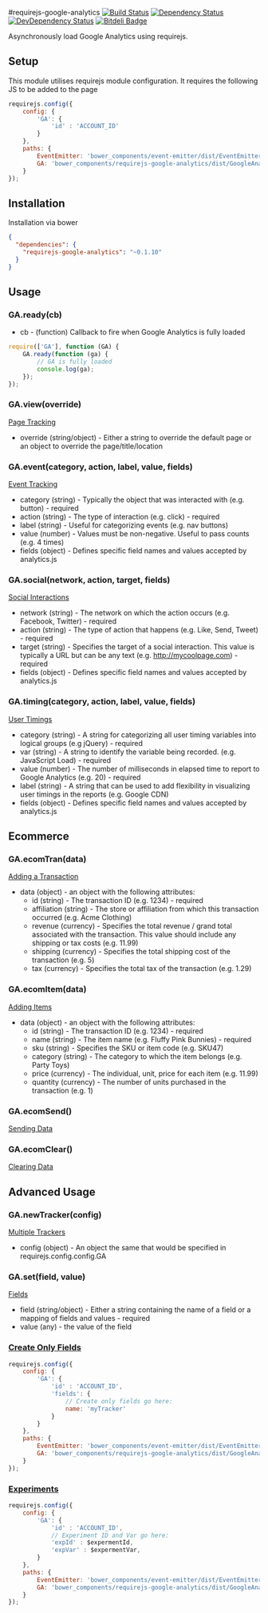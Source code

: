 #requirejs-google-analytics
[![Build Status](https://travis-ci.org/thomaswelton/requirejs-google-analytics.png)](https://travis-ci.org/thomaswelton/requirejs-google-analytics)
[![Dependency Status](https://david-dm.org/thomaswelton/requirejs-google-analytics.png)](https://david-dm.org/thomaswelton/requirejs-google-analytics)
[![DevDependency Status](https://david-dm.org/thomaswelton/requirejs-google-analytics/dev-status.png)](https://david-dm.org/thomaswelton/requirejs-google-analytics#info=devDependencies)
[![Bitdeli Badge](https://d2weczhvl823v0.cloudfront.net/thomaswelton/requirejs-google-analytics/trend.png)](https://bitdeli.com/free "Bitdeli Badge")

Asynchronously load Google Analytics using requirejs.
## Setup

This module utilises requirejs module configuration. It requires the following JS to be added to the page

```javascript
requirejs.config({
	config: {
		'GA': {
			'id' : 'ACCOUNT_ID'
		}
	},
    paths: {
        EventEmitter: 'bower_components/event-emitter/dist/EventEmitter'
        GA: 'bower_components/requirejs-google-analytics/dist/GoogleAnalytics'
    }
});
```

## Installation

Installation via bower

```json
{
  "dependencies": {
  	"requirejs-google-analytics": "~0.1.10"
  }
}
```

## Usage

### GA.ready(cb)

- cb - (function) Callback to fire when Google Analytics is fully loaded

```javascript
require(['GA'], function (GA) {
    GA.ready(function (ga) {
        // GA is fully loaded
        console.log(ga);
    });
});
```

### GA.view(override)

[Page Tracking](https://developers.google.com/analytics/devguides/collection/analyticsjs/pages)

* override (string/object) - Either a string to override the default page or an object to override the page/title/location

### GA.event(category, action, label, value, fields)

[Event Tracking](https://developers.google.com/analytics/devguides/collection/analyticsjs/events)

* category (string) - Typically the object that was interacted with (e.g. button) - required
* action (string) - The type of interaction (e.g. click) - required
* label (string) - Useful for categorizing events (e.g. nav buttons)
* value (number) - Values must be non-negative. Useful to pass counts (e.g. 4 times)
* fields (object) - Defines specific field names and values accepted by analytics.js

### GA.social(network, action, target, fields)

[Social Interactions](https://developers.google.com/analytics/devguides/collection/analyticsjs/social-interactions)

* network (string) - The network on which the action occurs (e.g. Facebook, Twitter) - required
* action (string) - The type of action that happens (e.g. Like, Send, Tweet) - required
* target (string) - Specifies the target of a social interaction. This value is typically a URL but can be any text (e.g. http://mycoolpage.com) - required
* fields (object) - Defines specific field names and values accepted by analytics.js

### GA.timing(category, action, label, value, fields)

[User Timings](https://developers.google.com/analytics/devguides/collection/analyticsjs/user-timings)

* category (string) - A string for categorizing all user timing variables into logical groups (e.g jQuery) - required
* var (string) - A string to identify the variable being recorded. (e.g. JavaScript Load) - required
* value (number) - The number of milliseconds in elapsed time to report to Google Analytics (e.g. 20) - required
* label (string) - A string that can be used to add flexibility in visualizing user timings in the reports (e.g. Google CDN)
* fields (object) - Defines specific field names and values accepted by analytics.js

## Ecommerce

### GA.ecomTran(data)

[Adding a Transaction](https://developers.google.com/analytics/devguides/collection/analyticsjs/ecommerce#addTrans)

* data (object) - an object with the following attributes:
    * id (string) - The transaction ID (e.g. 1234) - required
    * affiliation (string) - The store or affiliation from which this transaction occurred (e.g. Acme Clothing)
    * revenue (currency) - Specifies the total revenue / grand total associated with the transaction. This value should include any shipping or tax costs (e.g. 11.99)
    * shipping (currency) - Specifies the total shipping cost of the transaction (e.g. 5)
    * tax (currency) - Specifies the total tax of the transaction (e.g. 1.29)

### GA.ecomItem(data)

[Adding Items](https://developers.google.com/analytics/devguides/collection/analyticsjs/ecommerce#addItem)

* data (object) - an object with the following attributes:
    * id (string) - The transaction ID (e.g. 1234) - required
    * name (string) - The item name (e.g. Fluffy Pink Bunnies) - required
    * sku (string) - Specifies the SKU or item code (e.g. SKU47)
    * category (string) - The category to which the item belongs (e.g. Party Toys)
    * price (currency) - The individual, unit, price for each item (e.g. 11.99)
    * quantity (currency) - The number of units purchased in the transaction (e.g. 1)

### GA.ecomSend()

[Sending Data](https://developers.google.com/analytics/devguides/collection/analyticsjs/ecommerce#sendingData)

### GA.ecomClear()

[Clearing Data](https://developers.google.com/analytics/devguides/collection/analyticsjs/ecommerce#clearingData)

## Advanced Usage

### GA.newTracker(config)

[Multiple Trackers](https://developers.google.com/analytics/devguides/collection/analyticsjs/advanced#multipletrackers)

* config (object) - An object the same that would be specified in requirejs.config.config.GA

### GA.set(field, value)

[Fields](https://developers.google.com/analytics/devguides/collection/analyticsjs/field-reference#general)

* field (string/object) - Either a string containing the name of a field or a mapping of fields and values - required
* value (any) - the value of the field

### [Create Only Fields](https://developers.google.com/analytics/devguides/collection/analyticsjs/field-reference#create)

```javascript
requirejs.config({
    config: {
        'GA': {
            'id' : 'ACCOUNT_ID',
            'fields': {
                // Create only fields go here:
                name: 'myTracker'
            }
        }
    },
    paths: {
        EventEmitter: 'bower_components/event-emitter/dist/EventEmitter'
        GA: 'bower_components/requirejs-google-analytics/dist/GoogleAnalytics'
    }
});
```

### [Experiments](https://developers.google.com/analytics/devguides/collection/analyticsjs/experiments)

```javascript
requirejs.config({
    config: {
        'GA': {
            'id' : 'ACCOUNT_ID',
            // Experiment ID and Var go here:
            'expId' : $expermentId,
            'expVar' : $expermentVar,
        }
    },
    paths: {
        EventEmitter: 'bower_components/event-emitter/dist/EventEmitter'
        GA: 'bower_components/requirejs-google-analytics/dist/GoogleAnalytics'
    }
});
```
